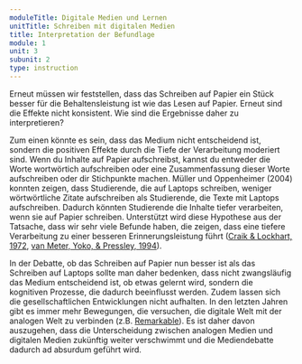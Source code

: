 ```yaml
---
moduleTitle: Digitale Medien und Lernen
unitTitle: Schreiben mit digitalen Medien
title: Interpretation der Befundlage
module: 1
unit: 3
subunit: 2
type: instruction
---
```


Erneut müssen wir feststellen, dass das Schreiben auf Papier ein Stück besser für die Behaltensleistung ist wie das Lesen auf Papier. Erneut sind die Effekte nicht konsistent. Wie sind die Ergebnisse daher zu interpretieren? 

Zum einen könnte es sein, dass das Medium nicht entscheidend ist, sondern die positiven Effekte durch die Tiefe der Verarbeitung moderiert sind. Wenn du Inhalte auf Papier aufschreibst, kannst du entweder die Worte wortwörtich aufschreiben oder eine Zusammenfassung dieser Worte aufschreiben oder dir Stichpunkte machen. Müller und Oppenheimer (2004) konnten zeigen, dass Studierende, die auf Laptops schreiben, weniger wörtwörtliche Zitate aufschreiben als Studierende, die Texte mit Laptops aufschreiben. Dadurch könnten Studierende die Inhalte tiefer verarbeiten, wenn sie auf Papier schreiben. Unterstützt wird diese Hypothese aus der Tatsache, dass wir sehr viele Befunde haben, die zeigen, dass eine tiefere Verarbeitung zu einer besseren Erinnerungsleistung führt ([Craik & Lockhart, 1972](https://www.sciencedirect.com/science/article/pii/S002253717280001X), [van Meter, Yoko, & Pressley, 1994](https://psycnet.apa.org/record/1995-03561-001)). 

In der Debatte, ob das Schreiben auf Papier nun besser ist als das Schreiben auf Laptops sollte man daher bedenken, dass nicht zwangsläufig das Medium entscheidend ist, ob etwas gelernt wird, sondern die kognitiven Prozesse, die dadurch beeinflusst werden. Zudem lassen sich die gesellschaftlichen Entwicklungen nicht aufhalten. In den letzten Jahren gibt es immer mehr Bewegungen, die versuchen, die digitale Welt mit der analogen Welt zu verbinden (z.B. [Remarkable](https://remarkable.com/)). Es ist daher davon auszugehen, dass die Unterscheidung zwischen analogen Medien und digitalen Medien zukünftig weiter verschwimmt und die Mediendebatte dadurch ad absurdum geführt wird. 